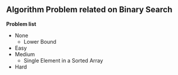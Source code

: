 ## Algorithm Problem related on Binary Search

**Problem list**
* None
	* Lower Bound
* Easy
* Medium
	* Single Element in a Sorted Array
* Hard